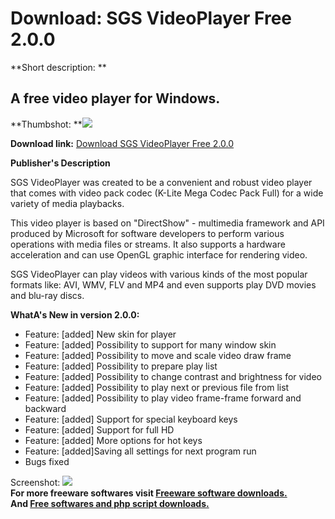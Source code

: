 # Download: SGS VideoPlayer Free 2.0.0

**Short description: **

## A free video player for Windows.

  
**Thumbshot: **![](http://www.freewarefiles.com/screenshot/sgsvidplyr_md.jpg)   
  
**Download link:** [Download SGS VideoPlayer Free 2.0.0](http://freesoftwares.boysofts.com/SGS-VideoPlayer-Free_program_77886.html)  
  

**Publisher's Description**  
  

SGS VideoPlayer was created to be a convenient and robust video player that
comes with video pack codec (K-Lite Mega Codec Pack Full) for a wide variety
of media playbacks.

This video player is based on "DirectShow" - multimedia framework and API
produced by Microsoft for software developers to perform various operations
with media files or streams. It also supports a hardware acceleration and can
use OpenGL graphic interface for rendering video.

SGS VideoPlayer can play videos with various kinds of the most popular formats
like: AVI, WMV, FLV and MP4 and even supports play DVD movies and blu-ray
discs.

**WhatA's New in version 2.0.0:**

  * Feature: [added] New skin for player 
  * Feature: [added] Possibility to support for many window skin 
  * Feature: [added] Possibility to move and scale video draw frame 
  * Feature: [added] Possibility to prepare play list 
  * Feature: [added] Possibility to change contrast and brightness for video 
  * Feature: [added] Possibility to play next or previous file from list 
  * Feature: [added] Possibility to play video frame-frame forward and backward 
  * Feature: [added] Support for special keyboard keys 
  * Feature: [added] Support for full HD 
  * Feature: [added] More options for hot keys 
  * Feature: [added]Saving all settings for next program run 
  * Bugs fixed 

  
  
Screenshot: ![](http://www.freewarefiles.com/screenshot/sgsvidplyr.jpg)  
**For more freeware softwares visit [Freeware software downloads.](http://freesoftwares.boysofts.com/)**   
**And [Free softwares and php script downloads.](http://www.boysofts.com/)**

